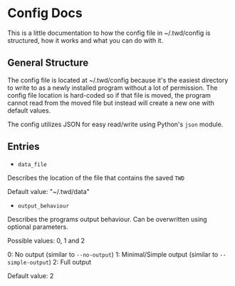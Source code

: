 # Config Docs

This is a little documentation to how the config file in ~/.twd/config is structured, how it works and what you can do with it.

## General Structure

The config file is located at ~/.twd/config because it's the easiest directory to write to as a newly installed program without a lot of permission. The config file location is hard-coded so if that file is moved, the program cannot read from the moved file but instead will create a new one with default values.

The config utilizes JSON for easy read/write using Python's `json` module.

## Entries

- `data_file`

Describes the location of the file that contains the saved `TWD`

Default value: "~/.twd/data"

- `output_behaviour`

Describes the programs output behaviour. Can be overwritten using optional parameters.

Possible values: 0, 1 and 2

0: No output (similar to `--no-output`)
1: Minimal/Simple output (similar to `--simple-output`)
2: Full output

Default value: 2

